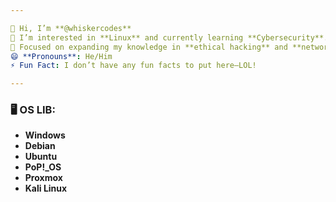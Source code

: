 ```yaml
---

👋 Hi, I’m **@whiskercodes**  
👀 I’m interested in **Linux** and currently learning **Cybersecurity**.  
🌱 Focused on expanding my knowledge in **ethical hacking** and **network security**.  
😄 **Pronouns**: He/Him  
⚡ Fun Fact: I don’t have any fun facts to put here—LOL!

---
```


### 🖥️ OS LIB:
- **Windows**  
- **Debian**  
- **Ubuntu**  
- **PoP!_OS**  
- **Proxmox**  
- **Kali Linux**
